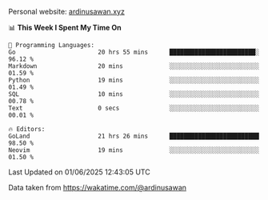Personal website: [ardinusawan.xyz](https://ardinusawan.xyz)

<!--START_SECTION:waka-->
📊 **This Week I Spent My Time On** 

```text
💬 Programming Languages: 
Go                       20 hrs 55 mins      ████████████████████████░   96.12 % 
Markdown                 20 mins             ░░░░░░░░░░░░░░░░░░░░░░░░░   01.59 % 
Python                   19 mins             ░░░░░░░░░░░░░░░░░░░░░░░░░   01.49 % 
SQL                      10 mins             ░░░░░░░░░░░░░░░░░░░░░░░░░   00.78 % 
Text                     0 secs              ░░░░░░░░░░░░░░░░░░░░░░░░░   00.01 % 

🔥 Editors: 
GoLand                   21 hrs 26 mins      █████████████████████████   98.50 % 
Neovim                   19 mins             ░░░░░░░░░░░░░░░░░░░░░░░░░   01.50 % 
```


 Last Updated on 01/06/2025 12:43:05 UTC
<!--END_SECTION:waka-->
Data taken from https://wakatime.com/@ardinusawan
